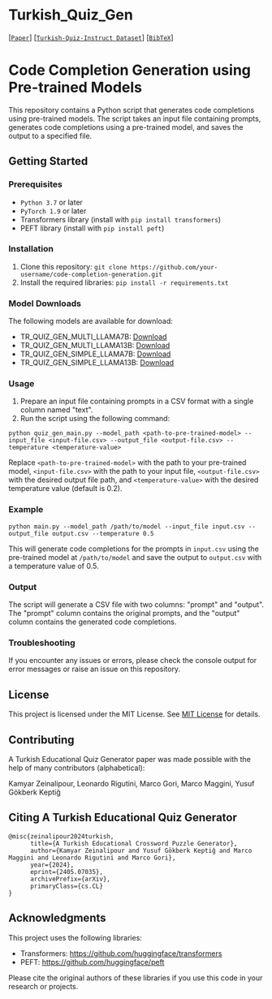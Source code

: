 # Turkish_Quiz_Gen


[[`Paper`](paper_link)] [[`Turkish-Quiz-Instruct Dataset`](https://huggingface.co/datasets/Kamyar-zeinalipour/Turkish-Quiz-Instruct)] [[`BibTeX`](#citing-a-turkish-educational-quiz-generator)] 


Code Completion Generation using Pre-trained Models
=====================================================

This repository contains a Python script that generates code completions using pre-trained models. The script takes an input file containing prompts, generates code completions using a pre-trained model, and saves the output to a specified file.

Getting Started
---------------

### Prerequisites

* `Python 3.7` or later
* `PyTorch 1.9` or later
* Transformers library (install with `pip install transformers`)
* PEFT library (install with `pip install peft`)

### Installation

1. Clone this repository: `git clone https://github.com/your-username/code-completion-generation.git`
2. Install the required libraries: `pip install -r requirements.txt`

### Model Downloads
The following models are available for download:

- TR_QUIZ_GEN_MULTI_LLAMA7B: [Download](https://huggingface.co/Kamyar-zeinalipour/TR_QUIZ_GEN_MULTI_LLAMA7B)
- TR_QUIZ_GEN_MULTI_LLAMA13B: [Download](https://huggingface.co/Kamyar-zeinalipour/TR_QUIZ_GEN_MULTI_LLAMA13B)
- TR_QUIZ_GEN_SIMPLE_LLAMA7B: [Download](https://huggingface.co/Kamyar-zeinalipour/TR_QUIZ_GEN_SIMPLE_LLAMA7B)
- TR_QUIZ_GEN_SIMPLE_LLAMA13B: [Download](https://huggingface.co/Kamyar-zeinalipour/TR_QUIZ_GEN_SIMPLE_LLAMA13B)


### Usage

1. Prepare an input file containing prompts in a CSV format with a single column named "text".
2. Run the script using the following command:
```
python quiz_gen_main.py --model_path <path-to-pre-trained-model> --input_file <input-file.csv> --output_file <output-file.csv> --temperature <temperature-value>
```
Replace `<path-to-pre-trained-model>` with the path to your pre-trained model, `<input-file.csv>` with the path to your input file, `<output-file.csv>` with the desired output file path, and `<temperature-value>` with the desired temperature value (default is 0.2).

### Example
```
python main.py --model_path /path/to/model --input_file input.csv --output_file output.csv --temperature 0.5
```

This will generate code completions for the prompts in `input.csv` using the pre-trained model at `/path/to/model` and save the output to `output.csv` with a temperature value of 0.5.

### Output

The script will generate a CSV file with two columns: "prompt" and "output". The "prompt" column contains the original prompts, and the "output" column contains the generated code completions.

### Troubleshooting

If you encounter any issues or errors, please check the console output for error messages or raise an issue on this repository.

License
-------

This project is licensed under the MIT License. See [MIT License](LICENSE) for details.

Contributing
------------

A Turkish Educational Quiz Generator paper was made possible with the help of many contributors (alphabetical):

Kamyar Zeinalipour, Leonardo Rigutini, Marco Gori, Marco Maggini, Yusuf Gökberk Keptiğ

Citing A Turkish Educational Quiz Generator
------------

```
@misc{zeinalipour2024turkish,
      title={A Turkish Educational Crossword Puzzle Generator}, 
      author={Kamyar Zeinalipour and Yusuf Gökberk Keptiğ and Marco Maggini and Leonardo Rigutini and Marco Gori},
      year={2024},
      eprint={2405.07035},
      archivePrefix={arXiv},
      primaryClass={cs.CL}
}
```
Acknowledgments
---------------

This project uses the following libraries:

* Transformers: https://github.com/huggingface/transformers
* PEFT: https://github.com/huggingface/peft

Please cite the original authors of these libraries if you use this code in your research or projects.
